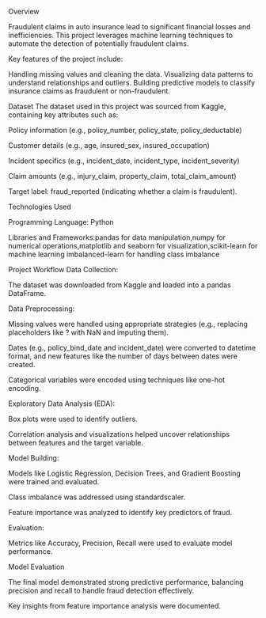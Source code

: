 Overview

Fraudulent claims in auto insurance lead to significant financial losses and inefficiencies. This project leverages machine learning techniques to automate the detection of potentially fraudulent claims.

Key features of the project include:

Handling missing values and cleaning the data.
Visualizing data patterns to understand relationships and outliers.
Building predictive models to classify insurance claims as fraudulent or non-fraudulent.

Dataset
The dataset used in this project was sourced from Kaggle, containing key attributes such as:

Policy information (e.g., policy_number, policy_state, policy_deductable)

Customer details (e.g., age, insured_sex, insured_occupation)

Incident specifics (e.g., incident_date, incident_type, incident_severity)

Claim amounts (e.g., injury_claim, property_claim, total_claim_amount)

Target label: fraud_reported (indicating whether a claim is fraudulent).

Technologies Used

Programming Language: Python 

Libraries and Frameworks:pandas for data manipulation,numpy for numerical operations,matplotlib and seaborn for visualization,scikit-learn for machine learning
imbalanced-learn for handling class imbalance

Project Workflow
Data Collection:

The dataset was downloaded from Kaggle and loaded into a pandas DataFrame.

Data Preprocessing:

Missing values were handled using appropriate strategies (e.g., replacing placeholders like ? with NaN and imputing them).

Dates (e.g., policy_bind_date and incident_date) were converted to datetime format, and new features like the number of days between dates were created.

Categorical variables were encoded using techniques like one-hot encoding.

Exploratory Data Analysis (EDA):

Box plots were used to identify outliers.

Correlation analysis and visualizations helped uncover relationships between features and the target variable.

Model Building:

Models like Logistic Regression, Decision Trees, and Gradient Boosting were trained and evaluated.

Class imbalance was addressed using standardscaler.

Feature importance was analyzed to identify key predictors of fraud.

Evaluation:

Metrics like Accuracy, Precision, Recall were used to evaluate model performance.

Model Evaluation

The final model demonstrated strong predictive performance, balancing precision and recall to handle fraud detection effectively.

Key insights from feature importance analysis were documented.
